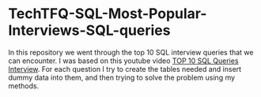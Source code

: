 # TechTFQ-SQL-Most-Popular-Interviews-SQL-queries

In this repository we went through the top 10 SQL interview queries that we can encounter.
I was based on this youtube video [TOP 10 SQL Queries Interview](https://www.youtube.com/watch?v=ZML_EJrBhnY&list=PLavw5C92dz9Ef4E-1Zi9KfCTXS_IN8gXZ&index=20).
For each question I try to create the tables needed and insert dummy data into them, and then trying to solve the problem using my methods.
